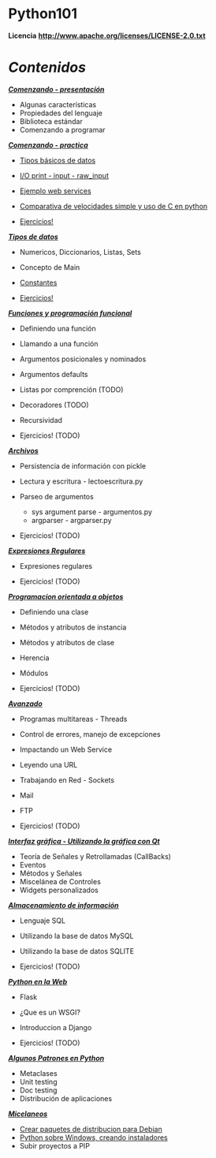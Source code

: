 Python101
=========

**Licencia**
__http://www.apache.org/licenses/LICENSE-2.0.txt__

**_Contenidos_**
================

[**_Comenzando - presentación_**](python_101_01.pdf)
* Algunas características
* Propiedades del lenguaje
* Biblioteca estándar
* Comenzando a programar

[**_Comenzando - practica_**](1.0-comenzando)
* [Tipos básicos de datos](1.0-comenzando/src/main.py)
* [I/O print - input - raw_input](1.0-comenzando/src/main.py)
* [Ejemplo web services](1.0-comenzando/src/ejemplosWS)
* [Comparativa de velocidades simple y uso de C en python](1.0-comenzando/src/ejemplosC)

* [Ejercicios!](1.0-comenzando/src/ejercicios.txt)

[**_Tipos de datos_**](1.5-tipos-de-datos)
* Numericos, Diccionarios, Listas, Sets
* Concepto de Main
* [Constantes](1.5-tipos-de-datos/src/constantes.py)

* [Ejercicios!](1.5-tipos-de-datos/src/ejercicios.txt)

[**_Funciones y programación funcional_**](1.5-tipos-de-datos)
* Definiendo una función
* Llamando a una función
* Argumentos posicionales y nominados
* Argumentos defaults
* Listas por comprención (TODO)
* Decoradores (TODO)
* Recursividad

* Ejercicios! (TODO)

[**_Archivos_**](2.5-archivos)
* Persistencia de información con pickle
* Lectura y escritura - lectoescritura.py
* Parseo de argumentos
	* sys argument parse - argumentos.py
	* argparser - argparser.py

* Ejercicios! (TODO)

[**_Expresiones Regulares_**](4.0-expresiones-regulares)
* Expresiones regulares

* Ejercicios! (TODO)

[**_Programacion orientada a objetos_**](3.0-clases-y-objetos)
* Definiendo una clase
* Métodos y atributos de instancia
* Métodos y atributos de clase
* Herencia
* Módulos

* Ejercicios! (TODO)

[**_Avanzado_**]()
* Programas multitareas - Threads
* Control de errores, manejo de excepciones

* Impactando un Web Service
* Leyendo una URL
* Trabajando en Red - Sockets
* Mail
* FTP

* Ejercicios! (TODO)

[**_Interfaz gráfica - Utilizando la gráfica con Qt_**]()
* Teoría de Señales y Retrollamadas (CallBacks)
* Eventos
* Métodos y Señales
* Miscelánea de Controles
* Widgets personalizados

[**_Almacenamiento de información_**]()
* Lenguaje SQL
* Utilizando la base de datos MySQL
* Utilizando la base de datos SQLITE

* Ejercicios! (TODO)

[**_Python en la Web_**]()
* Flask
* ¿Que es un WSGI?
* Introduccion a Django

* Ejercicios! (TODO)

[**_Algunos Patrones en Python_**]()
* Metaclases
* Unit testing
* Doc testing
* Distribución de aplicaciones

[**_Micelaneos_**](11.0-dist)
* [Crear paquetes de distribucion para Debian](11.0-dist/dist_debian.txt)
* [Python sobre Windows, creando instaladores](11.0-dist/dist_windows.txt)
* Subir proyectos a PIP
